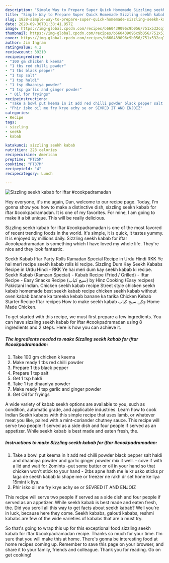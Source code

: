 ```yaml
---
description: "Simple Way to Prepare Super Quick Homemade Sizzling seekh kabab for iftar #cookpadramadan"
title: "Simple Way to Prepare Super Quick Homemade Sizzling seekh kabab for iftar #cookpadramadan"
slug: 1828-simple-way-to-prepare-super-quick-homemade-sizzling-seekh-kabab-for-iftar-cookpadramadan
date: 2020-09-30T01:38:41.957Z
image: https://img-global.cpcdn.com/recipes/b660439096c9b056/751x532cq70/sizzling-seekh-kabab-for-iftar-cookpadramadan-recipe-main-photo.jpg
thumbnail: https://img-global.cpcdn.com/recipes/b660439096c9b056/751x532cq70/sizzling-seekh-kabab-for-iftar-cookpadramadan-recipe-main-photo.jpg
cover: https://img-global.cpcdn.com/recipes/b660439096c9b056/751x532cq70/sizzling-seekh-kabab-for-iftar-cookpadramadan-recipe-main-photo.jpg
author: Jim Ingram
ratingvalue: 4.2
reviewcount: 39210
recipeingredient:
- "100 gm chicken k keema"
- "1 tbs red chilli powder"
- "1 tbs black pepper"
- "1 tsp salt"
- "1 tsp haldi"
- "1 tsp dhaaniya powder"
- "1 tsp garlic and ginger powder"
- " Oil for fryings"
recipeinstructions:
- "Take a bowl put keema in it add red chilli powder black pepper salt haldi and dhaaniya powder and garlic ginger powder mix it well. - cove if with a lid and wait for 2omints -put some butter or oil in your hand so that chicken won&#39;t stick to your hand - 2tbs apne hath me le kr usko sticks pr laga de seekh kabab ki shape me or freezer ne rakh dr set hone ke liya 15mint k liya."
- "Phir isko oil me fry krye achy se or SEVRED IT AND ENJOIZ"
categories:
- Recipe
tags:
- sizzling
- seekh
- kabab

katakunci: sizzling seekh kabab 
nutrition: 223 calories
recipecuisine: American
preptime: "PT25M"
cooktime: "PT37M"
recipeyield: "4"
recipecategory: Lunch

---
```



![Sizzling seekh kabab for iftar #cookpadramadan](https://img-global.cpcdn.com/recipes/b660439096c9b056/751x532cq70/sizzling-seekh-kabab-for-iftar-cookpadramadan-recipe-main-photo.jpg)

Hey everyone, it's me again, Dan, welcome to our recipe page. Today, I'm gonna show you how to make a distinctive dish, sizzling seekh kabab for iftar #cookpadramadan. It is one of my favorites. For mine, I am going to make it a bit unique. This will be really delicious.

Sizzling seekh kabab for iftar #cookpadramadan is one of the most favored of recent trending foods in the world. It's simple, it is quick, it tastes yummy. It is enjoyed by millions daily. Sizzling seekh kabab for iftar #cookpadramadan is something which I have loved my whole life. They're nice and they look fantastic.

Seekh Kabab Iftar Party Rolls Ramadan Special Recipe in Urdu Hindi RKK Ye hai meri recipe seekh kabab rolls ki recipe. Sizzling Dum Kay Seekh Kababs Recipe in Urdu Hindi - RKK Ye hai meri dum kay seekh kabab ki recipe. Seekh Kabab (Ramzan Special) - Kabab Recipe (Fried / Grilled) - Iftar Recipe - Easy Snacks Recipe (سیخ کباب) by Hinz Cooking (Easy recipes) Pakistani Indian. Chicken seekh kabab recipe Street style chicken seekh kabab homemade best seekh kabab recipe chicken seekh kabab without oven kabab banane ka tareeka kebab banane ka tarika Chicken Kebab Starter Recipe Iftar recipes How to make seekh kabab چکن سیخ کباب Home Made Chicken.


To get started with this recipe, we must first prepare a few ingredients. You can have sizzling seekh kabab for iftar #cookpadramadan using 8 ingredients and 2 steps. Here is how you can achieve it.

<!--inarticleads1-->

##### The ingredients needed to make Sizzling seekh kabab for iftar #cookpadramadan:

1. Take 100 gm chicken k keema
1. Make ready 1 tbs red chilli powder
1. Prepare 1 tbs black pepper
1. Prepare 1 tsp salt
1. Get 1 tsp haldi
1. Take 1 tsp dhaaniya powder
1. Make ready 1 tsp garlic and ginger powder
1. Get  Oil for fryings


A wide variety of kabab seekh options are available to you, such as condition, automatic grade, and applicable industries. Learn how to cook Indian Seekh kababs with this simple recipe that uses lamb, or whatever meat you like, paired with a mint-coriander chutney sauce. This recipe will serve two people if served as a side dish and four people if served as an appetizer. While seekh kabab is best made and eaten fresh, the. 

<!--inarticleads2-->

##### Instructions to make Sizzling seekh kabab for iftar #cookpadramadan:

1. Take a bowl put keema in it add red chilli powder black pepper salt haldi and dhaaniya powder and garlic ginger powder mix it well. - cove if with a lid and wait for 2omints -put some butter or oil in your hand so that chicken won&#39;t stick to your hand - 2tbs apne hath me le kr usko sticks pr laga de seekh kabab ki shape me or freezer ne rakh dr set hone ke liya 15mint k liya.
1. Phir isko oil me fry krye achy se or SEVRED IT AND ENJOIZ


This recipe will serve two people if served as a side dish and four people if served as an appetizer. While seekh kabab is best made and eaten fresh, the. Did you scroll all this way to get facts about seekh kabab? Well you&#39;re in luck, because here they come. Seekh kababs, galouti kababs, reshmi kababs are few of the wide varieties of kababs that are a must try. 

So that's going to wrap this up for this exceptional food sizzling seekh kabab for iftar #cookpadramadan recipe. Thanks so much for your time. I'm sure that you will make this at home. There's gonna be interesting food at home recipes coming up. Remember to save this page on your browser, and share it to your family, friends and colleague. Thank you for reading. Go on get cooking!
